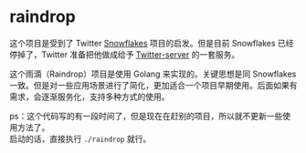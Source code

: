 # raindrop

这个项目是受到了 Twitter [Snowflakes](https://github.com/twitter/snowflake) 项目的启发。但是目前 Snowflakes 已经停掉了，Twitter 准备把他做成给予 [Twitter-server](https://twitter.github.io/twitter-server/) 的一套服务。

这个雨滴（Raindrop）项目是使用 Golang 来实现的。关键思想是同 Snowflakes 一致。但是对一些应用场景进行了简化，更加适合一个项目早期使用。后面如果有需求，会逐渐服务化，支持多种方式的使用。

ps：这个代码写的有一段时间了，但是现在在赶别的项目，所以就不更新一些使用方法了。  
启动的话，直接执行 `./raindrop` 就行。  
